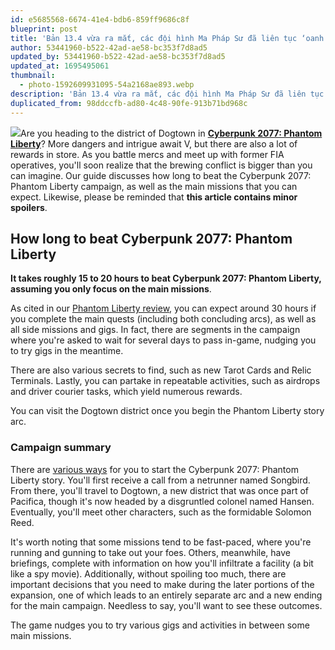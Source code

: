 ```yaml
---
id: e5685568-6674-41e4-bdb6-859ff9686c8f
blueprint: post
title: 'Bản 13.4 vừa ra mắt, các đội hình Ma Pháp Sư đã liên tục ‘oanh tạc’ Đấu Trường Chân Lý (Duplicated) (19)'
author: 53441960-b522-42ad-ae58-bc353f7d8ad5
updated_by: 53441960-b522-42ad-ae58-bc353f7d8ad5
updated_at: 1695495061
thumbnail:
  - photo-1592609931095-54a2168ae893.webp
description: 'Bản 13.4 vừa ra mắt, các đội hình Ma Pháp Sư đã liên tục ‘oanh tạc’ Đấu Trường Chân Lý'
duplicated_from: 98ddccfb-ad80-4c48-90fe-913b71bd968c
---
```

<p><img src="statamic://asset::assets::photo-1592609931095-54a2168ae893.webp">Are you heading to the district of Dogtown in <a href="https://www.gamespot.com/games/cyberpunk-2077/"><strong>Cyberpunk 2077: Phantom Liberty</strong></a>? More dangers and intrigue await V, but there are also a lot of rewards in store. As you battle mercs and meet up with former FIA operatives, you&#039;ll soon realize that the brewing conflict is bigger than you can imagine. Our guide discusses how long to beat the Cyberpunk 2077: Phantom Liberty campaign, as well as the main missions that you can expect. Likewise, please be reminded that <strong>this article contains minor spoilers</strong>.</p><h2 style="text-align: start;"><strong>How long to beat Cyberpunk 2077: Phantom Liberty</strong></h2><p style="text-align: start;"><strong>It takes roughly 15 to 20 hours to beat Cyberpunk 2077: Phantom Liberty, assuming you only focus on the main missions</strong>.</p><p style="text-align: start;">As cited in our <a href="https://www.gamespot.com/reviews/cyberpunk-2077-phantom-liberty-review-the-songbird-sings/1900-6418116/">Phantom Liberty review</a>, you can expect around 30 hours if you complete the main quests (including both concluding arcs), as well as all side missions and gigs. In fact, there are segments in the campaign where you&#039;re asked to wait for several days to pass in-game, nudging you to try gigs in the meantime.</p><p style="text-align: start;">There are also various secrets to find, such as new Tarot Cards and Relic Terminals. Lastly, you can partake in repeatable activities, such as airdrops and driver courier tasks, which yield numerous rewards.</p><p style="text-align: start;"></p><p>You can visit the Dogtown district once you begin the Phantom Liberty story arc.</p><h3 style="text-align: start;"><strong>Campaign summary</strong></h3><p style="text-align: start;">There are <a href="https://www.gamespot.com/articles/cyberpunk-2077-phantom-liberty-how-to-start-expansion-campaign/1100-6517864/">various ways</a> for you to start the Cyberpunk 2077: Phantom Liberty story. You&#039;ll first receive a call from a netrunner named Songbird. From there, you&#039;ll travel to Dogtown, a new district that was once part of Pacifica, though it&#039;s now headed by a disgruntled colonel named Hansen. Eventually, you&#039;ll meet other characters, such as the formidable Solomon Reed.</p><p style="text-align: start;">It&#039;s worth noting that some missions tend to be fast-paced, where you&#039;re running and gunning to take out your foes. Others, meanwhile, have briefings, complete with information on how you&#039;ll infiltrate a facility (a bit like a spy movie). Additionally, without spoiling too much, there are important decisions that you need to make during the later portions of the expansion, one of which leads to an entirely separate arc and a new ending for the main campaign. Needless to say, you&#039;ll want to see these outcomes.</p><p>The game nudges you to try various gigs and activities in between some main missions.</p>